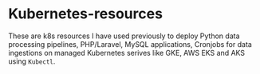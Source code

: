 # Kubernetes-resources
These are k8s resources I have used previously to deploy Python data processing pipelines, 
PHP/Laravel, MySQL applications, Cronjobs for data ingestions on managed Kubernetes serives 
like GKE, AWS EKS and AKS using `Kubectl`. 
